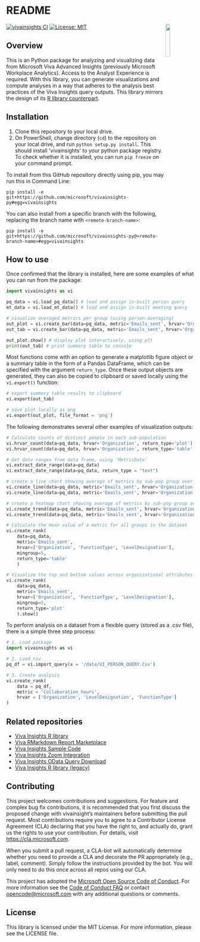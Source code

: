 # README

<img src="https://raw.githubusercontent.com/microsoft/vivainsights-py/main/images/vivainsights-py.png" align="right" width=15% />

[![vivainsights CI](https://github.com/microsoft/vivainsights-py/actions/workflows/python-package.yml/badge.svg)](https://github.com/microsoft/vivainsights-py/actions/workflows/python-package.yml)
[![License: MIT](https://img.shields.io/badge/License-MIT-yellow.svg)](https://opensource.org/licenses/MIT)

## Overview

This is an Python package for analyzing and visualizing data from Microsoft Viva Advanced Insights (previously Microsoft Workplace Analytics).
Access to the Analyst Experience is required. With this library, you can generate visualizations and compute analyses in a way that adheres to the analysis best practices of the Viva Insights query outputs. This library mirrors the design of its [R library counterpart](https://microsoft.github.io/vivainsights/).


## Installation

1. Clone this repository to your local drive. 
1. On PowerShell, change directory (`cd`) to the repository on your local drive, and run `python setup.py install`. This should install 'vivainsights' to your python package registry. To check whether it is installed, you can run `pip freeze` on your command prompt.

To install from this GitHub repository directly using pip, you may run this in Command Line:
```
pip install -e git+https://github.com/microsoft/vivainsights-py#egg=vivainsights
```

You can also install from a specific branch with the following, replacing the branch name with `<remote-branch-name>`:
```
pip install -e git+https://github.com/microsoft/vivainsights-py@<remote-branch-name>#egg=vivainsights
```

## How to use

Once confirmed that the library is installed, here are some examples of what you can run from the package:

```python
import vivainsights as vi

pq_data = vi.load_pq_data() # load and assign in-built person query
mt_data = vi.load_mt_data() # load and assign in-built meeting query

# visualize averaged metrics per group (using person-averaging)
out_plot = vi.create_bar(data=pq_data, metric='Emails_sent', hrvar='Organization', mingroup=5)
out_tab = vi.create_bar(data=pq_data, metric='Emails_sent', hrvar='Organization', mingroup=5, return_type='table')

out_plot.show() # display plot interactively, using plt
print(out_tab) # print summary table to console
```

Most functions come with an option to generate a matplotlib figure object or a summary table in the form of a Pandas DataFrame, which can be specified with the argument `return_type`. Once these output objects are generated, they can also be copied to clipboard or saved locally using the `vi.export()` function: 

```python
# export summary table results to clipboard
vi.export(out_tab)

# save plot locally as png
vi.export(out_plot, file_format = 'png')
```

The following demonstrates several other examples of visualization outputs:
```python
# Calculate counts of distinct people in each sub-population
vi.hrvar_count(data=pq_data, hrvar='Organization', return_type='plot').show()
vi.hrvar_count(data=pq_data, hrvar='Organization', return_type='table')

# Get date ranges from data frame, using 'MetricDate'
vi.extract_date_range(data=pq_data)
vi.extract_date_range(data=pq_data, return_type = "text")

# create a line chart showing average of metrics by sub-pop group over time
vi.create_line(data=pq_data, metric='Emails_sent', hrvar='Organization', mingroup=5, return_type='plot').show()
vi.create_line(data=pq_data, metric='Emails_sent', hrvar='Organization', mingroup=5, return_type='table')

# create a heatmap chart showing average of metrics by sub-pop group over time
vi.create_trend(data=pq_data, metric='Emails_sent', hrvar='Organization', mingroup=5, return_type='plot').show()
vi.create_trend(data=pq_data, metric='Emails_sent', hrvar='Organization', mingroup=5, return_type='table')

# Calculate the mean value of a metric for all groups in the dataset
vi.create_rank(
    data=pq_data,
    metric='Emails_sent',
    hrvar=['Organization', 'FunctionType', 'LevelDesignation'],
    mingroup=5,
    return_type='table'
    )

# Visualize the top and bottom values across organizational attributes
vi.create_rank(
    data=pq_data,
    metric='Emails_sent',
    hrvar=['Organization', 'FunctionType', 'LevelDesignation'],
    mingroup=5,
    return_type='plot'
    ).show()    
```

To perform analysis on a dataset from a flexible query (stored as a .csv file), there is a simple three step process:

```python
# 1. Load package
import vivainsights as vi

# 2. Load csv
pq_df = vi.import_query(x = '/data/VI_PERSON_QUERY.Csv')

# 3. Create analysis
vi.create_rank(
    data = pq_df,
    metric = 'Collaboration_hours',
    hrvar = ['Organization', 'LevelDesignation', 'FunctionType']
)
```

## Related repositories

- [Viva Insights R library](https://microsoft.github.io/vivainsights/)
- [Viva RMarkdown Report Marketplace](https://github.com/microsoft/VivaRMDReportMarketplace/)
- [Viva Insights Sample Code](https://github.com/microsoft/viva-insights-sample-code/)
- [Viva Insights Zoom Integration](https://github.com/microsoft/vivainsights_zoom_int/)
- [Viva Insights OData Query Download](https://github.com/microsoft/vivainsights-odatadl/)
- [Viva Insights R library (legacy)](https://microsoft.github.io/wpa/)


## Contributing

This project welcomes contributions and suggestions. For feature and complex bug fix contributions, it is recommended that you first discuss the proposed change with vivainsight’s maintainers before submitting the pull request. Most contributions require you to agree to a Contributor License Agreement (CLA) declaring that you have the right to, and actually do, grant us the rights to use your contribution. For details, visit https://cla.microsoft.com.

When you submit a pull request, a CLA-bot will automatically determine whether you need to provide a CLA and decorate the PR appropriately (e.g., label, comment). Simply follow the instructions provided by the bot. You will only need to do this once across all repos using our CLA.

This project has adopted the [Microsoft Open Source Code of Conduct](https://opensource.microsoft.com/codeofconduct/). For more information see the [Code of Conduct FAQ](https://opensource.microsoft.com/codeofconduct/faq/) or contact [opencode@microsoft.com](mailto:opencode@microsoft.com) with any additional questions or comments.

## License

This library is licensed under the MIT License. For more information, please see the LICENSE file.
